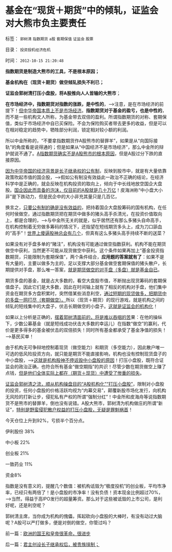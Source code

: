 # 基金在“现货＋期货”中的倾轧，证监会对大熊市负主要责任

标签： `郭树清` `指数期货` `a股` `套期保值` `证监会` `股票` 

目录： `投资投机经济危机`

时间： `2012-10-15 21:20:48`

**指数期货是制造大熊市的工具，不是根本原因；**

**基金机构在（现货＋期货）做空倾轧损失不利已；**

**证监会郭树清打压小盘股，将A股推向人人皆输的大熊市**；

**在市场经济中，指数期货对指数的涨跌，是中性的**，——>注意，是在市场经济的前提下！[但中华帝国本质上不是市场经济](../../../2012/1/8/虚拟经济是凯恩斯主义的影子,“滞”与“胀”.md)。**指数期货对于基金的盈亏，也是中性的**，而不是一些机构文人所称，为基金带去双倍的盈利。所谓指数期货的对称、套期保值，类似于市场经济中自已买保险。不会为保险购买者带去更多的收益，但是可以在相对稳定的趋势中，牺牲部分利润，锁定相对较小额的利润。

所以中金所称的，“不要拿指数期货作A股熊市的替罪羊”，如果是从“向国际接轨”的角度看是说得通的；但是如果从“中国经济不是市场经济”，那么中金所的辩护就说不通了。[A指数期货确实不是A股熊市的根本原因](../../../2012/1/5/证监会政策过度令A股熊遍全球.md)，但是A股过分下跌的直接原因。

[因为中华帝国的经济背景是长子继承权的公有制](../../../2012/10/8/长子继承权摧残经济，换取君权统治基础.md)，反映到股市中，就是有大量依靠政策吹起市值的国企股，——>假如公有制没有效益此一政治不正确的结论，在经济科学中是正确的，就会反映在机构投资的取向上，倾向于中长线地放空国企大盘股。[国企因此而具备的泡沫，仅目前的A股就是几十万亿](../../../2007/9/1/蓝筹泡沫比垃圾泡沫危害大.md)！皮海洲称“中小盘大小非”是下跌动力，但是民企中的大小非充其量只是几百亿，

换言之，[只要公有制的确是没有效益的](../../../2011/1/18/大象有癌症，小猴扛大旗!.md)，把持着国企大盘股筹码的国有机构，在任何时侯做空，通过指数期货把在期货中做多的猪头高手杀清光，在投资价值取向上，都是合理的，——>与中金所无关的就是，似乎居然还有那么多猪头自命高手，在机构控制着无穷做多筹码的情况下，还指望在短线期货多头上，成为刀口舔血的“高手”！[世界上傻逼股神总会有几个](../../../2011/12/28/天灾人祸妖孽生；凡有股灾多股神；.md)，但真有这么多猪头高手持续不断的送菜？

如果没有对手盘多单的“赌注”，机构没有可能通过做空指数获利。机构不能在期货做空中获利，当然更不可能从现货做空中获利。这个条件如果再加上“基金投资指数期货，只能限制为套期保值”，两个条件结合，**应用题的答案就有了**：如果不是有大量的，主要以做多为主的，足以支撑大部分基金做空套期保值的猪头散户，长期提供对手盘，那么唯一答案，[就是期货做空的对手盘（多盘）就是基金自已](../../../2010/5/26/指数期货的交换同样创造价值.md)。

期货多盘的基金，就是占大多数的，看空大盘股市值，不断抛出现货筹码的套期保值盘子。因此它们是大多数，因此在时间轴上就有了相反的机构对手盘，他们集中资金在期货多方盘积累时，突然借某些消息利空，[通过短期的现贷做多，把期货中的多盘一网打尽（套期做空）。](../../../2012/7/3/A股的牛市都是机构的老鼠仓发动的.md)所以（现货＋期货）的现行游戏，就是机构之间的倾轧的短线集中的大盘子，伏击长期做空的小盘子。[这就是证监会的机构化](../../../2011/10/21/A股低迷为机构化“国进民退”还债.md)！

如果以上分析是正确的，[摆着郭树清面前的，将是难以吞咽的苦](../../../2012/8/29/郭政委的那条新政“政治不正确”？.md)果：在他的操纵下，少数公募基金（就是短线成功伏击大多数的幸运儿）在指数“做空”的赢利，代价是更多得多的基金被伏击的双倍损失！同时所有基金都承受了基金净值的损失！——>基民买单！

由于机构无可争辩地控制着现货（做空能力）和期货（多空能力），因此散户唯一可选的低风险投资方向，就只能是期货不能直接影响，机构也没有控制现货盘子的中小盘股，——>[这就是机构股神不停诋毁中小盘股的原因](../../../2012/1/5/A股机构化超过60-，还打压小盘股，就注定大熊市.md)！打压小盘股，既符合证监会的政治正确，也符合所有基金“做空期指”的共识！尽管少数在期货做空上赚了点钱，[但是他们全体实际上都在（期货＋现货）中遭受了惨重的损失](../../../2012/3/29/期货指数是机构化操纵出大熊市的祸根；.md)。

[证监会郭树清之流，顺从机构操盘目的“A股机构化”“打压小盘股”](../../../2012/4/24/强盗逻辑正在制造空前的金融危机和经济危机.md)，限制对小盘股的投资，任何小盘股的价格活跃均视为“内幕交易”，颠覆新股市场化发行，向机构无风险的打新让步，侵犯私有产权的所谓“强制分红”！中金所和皮海舟等说指数期货不是熊市的替罪羊，倒也没有说错。A股大熊市，郭树清为机构做庄的所谓“新证”，[特别是野蛮侵犯散户权益的打压小盘股，无疑是罪魁祸首](../../../2012/8/28/损人不利已的愚暴贱民.md)！

今天仓位上升到92%，亏损半个百分点。

伊利股份 38%

中小板 22%

创业板 21%

一致药业 11%

资金8%

指数是没有意义的，提醒几个数值：被机构诋毁为“极度投机”的创业板，平均市净率，已经只有两倍了！是小盘股的市净率！没有负债！资本现金比例超过70%，——>当然，得益于高IPO发行的超量筹资。那么对于这些被诋毁的上市公司，是利好呢，还是利空呢？

郭树清主席，当你成为机构的傀儡，挥起砍向小盘股的大棒时，有没有动过大脑呢？A股可以严打做多，便是对倒的做空，你管过吗？



前一篇：[欧洲的国王和皇帝很革命，很进步](../../../2012/10/15/欧洲的国王和皇帝很革命，很进步.md)

后一篇：[君主创设长子继承权后，被贵族挟制；](../../../2012/10/16/君主创设长子继承权后，被贵族挟制；.md)